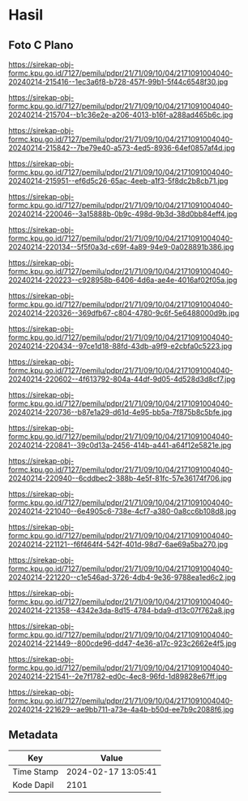 # Hasil

## Foto C Plano

https://sirekap-obj-formc.kpu.go.id/7127/pemilu/pdpr/21/71/09/10/04/2171091004040-20240214-215416--1ec3a6f8-b728-457f-99b1-5f44c6548f30.jpg

https://sirekap-obj-formc.kpu.go.id/7127/pemilu/pdpr/21/71/09/10/04/2171091004040-20240214-215704--b1c36e2e-a206-4013-b16f-a288ad465b6c.jpg

https://sirekap-obj-formc.kpu.go.id/7127/pemilu/pdpr/21/71/09/10/04/2171091004040-20240214-215842--7be79e40-a573-4ed5-8936-64ef0857af4d.jpg

https://sirekap-obj-formc.kpu.go.id/7127/pemilu/pdpr/21/71/09/10/04/2171091004040-20240214-215951--ef6d5c26-65ac-4eeb-a1f3-5f8dc2b8cb71.jpg

https://sirekap-obj-formc.kpu.go.id/7127/pemilu/pdpr/21/71/09/10/04/2171091004040-20240214-220046--3a15888b-0b9c-498d-9b3d-38d0bb84eff4.jpg

https://sirekap-obj-formc.kpu.go.id/7127/pemilu/pdpr/21/71/09/10/04/2171091004040-20240214-220134--5f5f0a3d-c69f-4a89-94e9-0a028891b386.jpg

https://sirekap-obj-formc.kpu.go.id/7127/pemilu/pdpr/21/71/09/10/04/2171091004040-20240214-220223--c928958b-6406-4d6a-ae4e-4016af02f05a.jpg

https://sirekap-obj-formc.kpu.go.id/7127/pemilu/pdpr/21/71/09/10/04/2171091004040-20240214-220326--369dfb67-c804-4780-9c6f-5e6488000d9b.jpg

https://sirekap-obj-formc.kpu.go.id/7127/pemilu/pdpr/21/71/09/10/04/2171091004040-20240214-220434--97ce1d18-88fd-43db-a9f9-e2cbfa0c5223.jpg

https://sirekap-obj-formc.kpu.go.id/7127/pemilu/pdpr/21/71/09/10/04/2171091004040-20240214-220602--4f613792-804a-44df-9d05-4d528d3d8cf7.jpg

https://sirekap-obj-formc.kpu.go.id/7127/pemilu/pdpr/21/71/09/10/04/2171091004040-20240214-220736--b87e1a29-d61d-4e95-bb5a-7f875b8c5bfe.jpg

https://sirekap-obj-formc.kpu.go.id/7127/pemilu/pdpr/21/71/09/10/04/2171091004040-20240214-220841--39c0d13a-2456-414b-a441-a64f12e5821e.jpg

https://sirekap-obj-formc.kpu.go.id/7127/pemilu/pdpr/21/71/09/10/04/2171091004040-20240214-220940--6cddbec2-388b-4e5f-81fc-57e36174f706.jpg

https://sirekap-obj-formc.kpu.go.id/7127/pemilu/pdpr/21/71/09/10/04/2171091004040-20240214-221040--6e4905c6-738e-4cf7-a380-0a8cc6b108d8.jpg

https://sirekap-obj-formc.kpu.go.id/7127/pemilu/pdpr/21/71/09/10/04/2171091004040-20240214-221121--f6f464f4-542f-401d-98d7-6ae69a5ba270.jpg

https://sirekap-obj-formc.kpu.go.id/7127/pemilu/pdpr/21/71/09/10/04/2171091004040-20240214-221220--c1e546ad-3726-4db4-9e36-9788ea1ed6c2.jpg

https://sirekap-obj-formc.kpu.go.id/7127/pemilu/pdpr/21/71/09/10/04/2171091004040-20240214-221358--4342e3da-8d15-4784-bda9-d13c07f762a8.jpg

https://sirekap-obj-formc.kpu.go.id/7127/pemilu/pdpr/21/71/09/10/04/2171091004040-20240214-221449--800cde96-dd47-4e36-a17c-923c2662e4f5.jpg

https://sirekap-obj-formc.kpu.go.id/7127/pemilu/pdpr/21/71/09/10/04/2171091004040-20240214-221541--2e7f1782-ed0c-4ec8-96fd-1d89828e67ff.jpg

https://sirekap-obj-formc.kpu.go.id/7127/pemilu/pdpr/21/71/09/10/04/2171091004040-20240214-221629--ae9bb711-a73e-4a4b-b50d-ee7b9c2088f6.jpg


## Metadata

| Key        | Value               |
| ---------- | ------------------- |
| Time Stamp | 2024-02-17 13:05:41 |
| Kode Dapil | 2101                |



